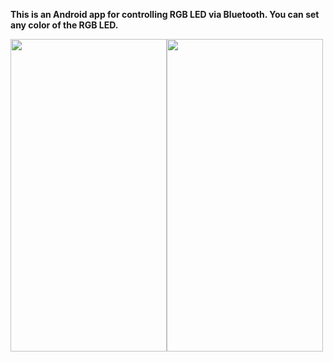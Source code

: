 **This is an Android app for controlling RGB LED via Bluetooth. You can set any color of the RGB LED.**

<div style="display: flex">
  <img src="https://user-images.githubusercontent.com/56642339/232456542-68f503b4-2738-497d-a579-3acb460b3eaa.jpg" width=250px height=500px/>
  <img src="https://github.com/AtiqurRahmanAni/RGB-LED/assets/56642339/c1a41828-c697-4fa9-8b46-e1077cdc84bd" width=250px height=500px/>
</div>

